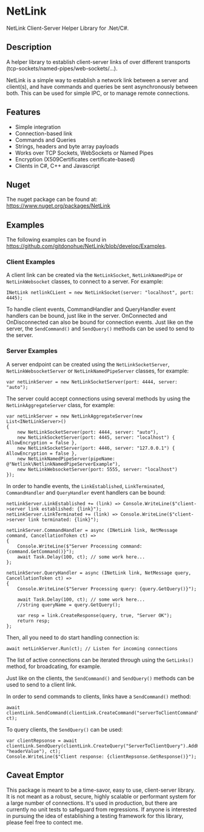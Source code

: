 # NetLink

NetLink Client-Server Helper Library for .Net/C#.

## Description

A helper library to establish client-server links of over different transports (tcp-sockets/named-pipes/web-sockets/...).

NetLink is a simple way to establish a network link between a server and client(s), and have commands and queries be sent asynchronously between both.
This can be used for simple IPC, or to manage remote connections.

## Features

- Simple integration
- Connection-based link
- Commands and Queries
- Strings, headers and byte array payloads
- Works over TCP Sockets, WebSockets or Named Pipes
- Encryption (X509Certificates certificate-based)
- Clients in C#, C++ and Javascript

## Nuget

The nuget package can be found at: https://www.nuget.org/packages/NetLink

## Examples

The following examples can be found in https://github.com/gitdonohue/NetLink/blob/develop/Examples.

### Client Examples

A client link can be created via the ```NetLinkSocket```, ```NetLinkNamedPipe``` or ```NetLinkWebsocket``` classes, to connect to a server. For example:
```
INetLink netlinkCLient = new NetLinkSocket(server: "localhost", port: 4445);
```

To handle client events, CommandHandler and QueryHandler event handlers can be bound, just like in the server.  OnConnected and OnDisconnected can also be bound for connection events.
Just like on the server, the ```SendCommand()``` and ```SendQuery()``` methods can be used to send to the server.

### Server Examples

A server endpoint can be created using the ```NetLinkSocketServer```, ```NetLinkWebsocketServer``` or ```NetLinkNamedPipeServer``` classes, for example:
```
var netLinkServer = new NetLinkSocketServer(port: 4444, server: "auto");
```

The server could accept connections using several methods by using the ```NetLinkAggregateServer``` class, for example:
```
var netLinkServer = new NetLinkAggregateServer(new List<INetLinkServer>()
{
    new NetLinkSocketServer(port: 4444, server: "auto"),
    new NetLinkSocketServer(port: 4445, server: "localhost") { AllowEncryption = false },
    new NetLinkSocketServer(port: 4446, server: "127.0.0.1") { AllowEncryption = false },
    new NetLinkNamedPipeServer(pipeName: @"Netlink\NetlinkNamedPipeServerExample"),
    new NetLinkWebsocketServer(port: 5555, server: "localhost")
});
```

In order to handle events, the ```LinkEstablished```, ```LinkTerminated```, ```CommandHandler``` and ```QueryHandler``` event handlers can be bound:
```
netLinkServer.LinkEstablished += (link) => Console.WriteLine($"client->server link established: {link}");
netLinkServer.LinkTerminated += (link) => Console.WriteLine($"client->server link terminated: {link}");

netLinkServer.CommandHandler = async (INetLink link, NetMessage command, CancellationToken ct) =>
{
    Console.WriteLine($"Server Processing command: {command.GetCommand()}");
    await Task.Delay(100, ct); // some work here...
};

netLinkServer.QueryHandler = async (INetLink link, NetMessage query, CancellationToken ct) =>
{
    Console.WriteLine($"Server Processing query: {query.GetQuery()}");

    await Task.Delay(100, ct); // some work here...
    //string queryName = query.GetQuery();

    var resp = link.CreateResponse(query, true, "Server OK");
    return resp;
};
```

Then, all you need to do start handling connection is:
```
await netLinkServer.Run(ct); // Listen for incoming connections
```

The list of active connections can be iterated through using the ```GetLinks()``` method, for broadcating, for example.

Just like on the clients, the ```SendCommand()``` and ```SendQuery()``` methods can be used to send to a client link.

In order to send commands to clients, links have a ```SendCommand()``` method:
```
await clientLink.SendCommand(clientLink.CreateCommand("serverToClientCommand"), ct);
```

To query clients, the ```SendQuery()``` can be used:
```
var clientRepsonse = await clientLink.SendQuery(clientLink.CreateQuery("ServerToClientQuery").AddHeader("headerName", "headerValue"), ct);
Console.WriteLine($"Client response: {clientRepsonse.GetResponse()}");
```

## Caveat Emptor

This package is meant to be a time-savor, easy to use, client-server library.  It is not meant as a robust, secure, highly scalable or performant system for a large number of connections.
It's used in production, but there are currently no unit tests to safeguard from regressions.  If anyone is interested in pursuing the idea of establishing a testing framework for this library, please feel free to contect me.

